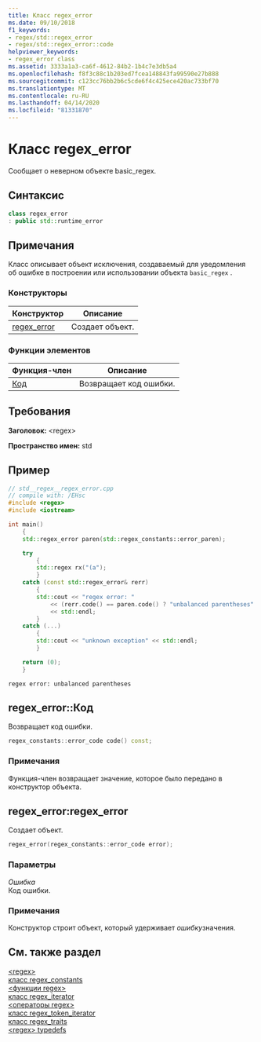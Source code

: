 ```yaml
---
title: Класс regex_error
ms.date: 09/10/2018
f1_keywords:
- regex/std::regex_error
- regex/std::regex_error::code
helpviewer_keywords:
- regex_error class
ms.assetid: 3333a1a3-ca6f-4612-84b2-1b4c7e3db5a4
ms.openlocfilehash: f8f3c88c1b203ed7fcea148843fa99590e27b888
ms.sourcegitcommit: c123cc76bb2b6c5cde6f4c425ece420ac733bf70
ms.translationtype: MT
ms.contentlocale: ru-RU
ms.lasthandoff: 04/14/2020
ms.locfileid: "81331870"
---
```

# <a name="regex_error-class"></a>Класс regex_error

Сообщает о неверном объекте basic_regex.

## <a name="syntax"></a>Синтаксис

```cpp
class regex_error
: public std::runtime_error
```

## <a name="remarks"></a>Примечания

Класс описывает объект исключения, создаваемый для уведомления об ошибке в построении или использовании объекта `basic_regex` .

### <a name="constructors"></a>Конструкторы

|Конструктор|Описание|
|-|-|
|[regex_error](#regex_error)|Создает объект.|

### <a name="member-functions"></a>Функции элементов

|Функция-член|Описание|
|-|-|
|[Код](#code)|Возвращает код ошибки.|

## <a name="requirements"></a>Требования

**Заголовок:** \<regex>

**Пространство имен:** std

## <a name="example"></a>Пример

```cpp
// std__regex__regex_error.cpp
// compile with: /EHsc
#include <regex>
#include <iostream>

int main()
    {
    std::regex_error paren(std::regex_constants::error_paren);

    try
        {
        std::regex rx("(a");
        }
    catch (const std::regex_error& rerr)
        {
        std::cout << "regex error: "
            << (rerr.code() == paren.code() ? "unbalanced parentheses" : "")
            << std::endl;
        }
    catch (...)
        {
        std::cout << "unknown exception" << std::endl;
        }

    return (0);
    }
```

```Output
regex error: unbalanced parentheses
```

## <a name="regex_errorcode"></a><a name="code"></a>regex_error::Код

Возвращает код ошибки.

```cpp
regex_constants::error_code code() const;
```

### <a name="remarks"></a>Примечания

Функция-член возвращает значение, которое было передано в конструктор объекта.

## <a name="regex_errorregex_error"></a><a name="regex_error"></a>regex_error:regex_error

Создает объект.

```cpp
regex_error(regex_constants::error_code error);
```

### <a name="parameters"></a>Параметры

*Ошибка*\
Код ошибки.

### <a name="remarks"></a>Примечания

Конструктор строит объект, который удерживает *ошибку*значения.

## <a name="see-also"></a>См. также раздел

[\<regex>](../standard-library/regex.md)\
[класс regex_constants](../standard-library/regex-constants-class.md)\
[\<функции regex>](../standard-library/regex-functions.md)\
[класс regex_iterator](../standard-library/regex-iterator-class.md)\
[\<операторы regex>](../standard-library/regex-operators.md)\
[класс regex_token_iterator](../standard-library/regex-token-iterator-class.md)\
[класс regex_traits](../standard-library/regex-traits-class.md)\
[\<regex> typedefs](../standard-library/regex-typedefs.md)
